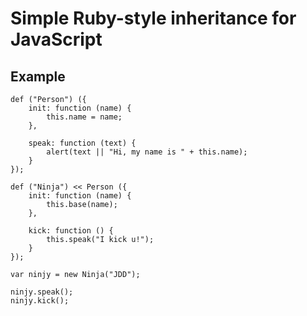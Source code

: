 Simple Ruby-style inheritance for JavaScript
============================================

## Example

	def ("Person") ({
		init: function (name) {
			this.name = name;
		},
		
		speak: function (text) {
			alert(text || "Hi, my name is " + this.name);
		}
	});
	
	def ("Ninja") << Person ({
		init: function (name) {
			this.base(name);
		},
		
		kick: function () {
			this.speak("I kick u!");
		}
	});
	
	var ninjy = new Ninja("JDD");
	
	ninjy.speak();
	ninjy.kick();
